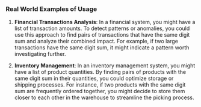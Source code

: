 ### Real World Examples of Usage

1. **Financial Transactions Analysis**:
   In a financial system, you might have a list of transaction amounts. To detect patterns or anomalies, you could use this approach to find pairs of transactions that have the same digit sum and analyze their combined impact. For example, if two large transactions have the same digit sum, it might indicate a pattern worth investigating further.

2. **Inventory Management**:
   In an inventory management system, you might have a list of product quantities. By finding pairs of products with the same digit sum in their quantities, you could optimize storage or shipping processes. For instance, if two products with the same digit sum are frequently ordered together, you might decide to store them closer to each other in the warehouse to streamline the picking process.
